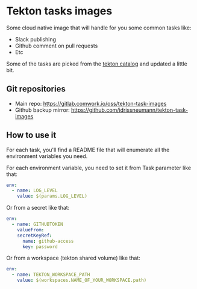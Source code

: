 # Tekton tasks images

Some cloud native image that will handle for you some common tasks like:

* Slack publishing
* Github comment on pull requests
* Etc

Some of the tasks are picked from the [tekton catalog](https://github.com/tektoncd/catalog) and updated a little bit.
## Git repositories

* Main repo: https://gitlab.comwork.io/oss/tekton-task-images
* Github backup mirror: https://github.com/idrissneumann/tekton-task-images

## How to use it

For each task, you'll find a README file that will enumerate all the environment variables you need.

For each environment variable, you need to set it from Task parameter like that:

```yaml
env:
  - name: LOG_LEVEL
    value: $(params.LOG_LEVEL)
```

Or from a secret like that:

```yaml
env:
  - name: GITHUBTOKEN
    valueFrom:
    secretKeyRef:
      name: github-access
      key: password
```

Or from a workspace (tekton shared volume) like that:

```yaml
env:
  - name: TEKTON_WORKSPACE_PATH
    value: $(workspaces.NAME_OF_YOUR_WORKSPACE.path)
```
